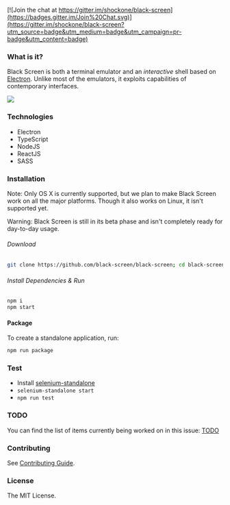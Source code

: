 [![Join the chat at https://gitter.im/shockone/black-screen](https://badges.gitter.im/Join%20Chat.svg)](https://gitter.im/shockone/black-screen?utm_source=badge&utm_medium=badge&utm_campaign=pr-badge&utm_content=badge)

### What is it?

Black Screen is both a terminal emulator and an *interactive* shell based on [Electron](http://electron.atom.io/).
Unlike most of the emulators, it exploits capabilities of contemporary interfaces.

![](https://dl.dropboxusercontent.com/spa/dlqheu39w0arg9q/ucvbthot.png)

### Technologies

* Electron
* TypeScript
* NodeJS
* ReactJS
* SASS

### Installation

Note: Only OS X is currently supported, but we plan to make Black Screen work on all the major platforms. Though it also works on Linux, it isn't supported yet.

Warning: Black Screen is still in its beta phase and isn't completely ready for day-to-day usage.

###### Download

```bash
git clone https://github.com/black-screen/black-screen; cd black-screen
```

###### Install Dependencies & Run

```bash
npm i
npm start
```

#### Package

To create a standalone application, run:

```bash
npm run package
```

### Test

* Install [selenium-standalone](https://github.com/vvo/selenium-standalone)
* `selenium-standalone start`
* `npm run test`

### TODO

You can find the list of items currently being worked on in this issue: [TODO](https://github.com/shockone/black-screen/issues/58)

### Contributing

See [Contributing Guide](https://github.com/shockone/black-screen/blob/master/CONTRIBUTING.md).

### License

The MIT License.
